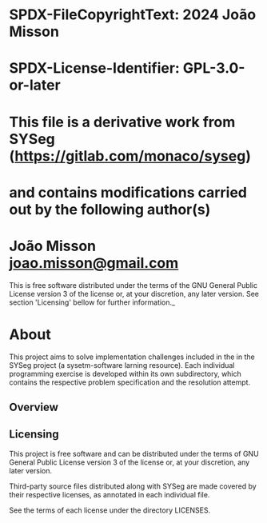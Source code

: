 # SPDX-FileCopyrightText: 2024 João Misson

# SPDX-License-Identifier: GPL-3.0-or-later

# This file is a derivative work from SYSeg (<https://gitlab.com/monaco/syseg>)

# and contains modifications carried out by the following author(s)

# João Misson <joao.misson@gmail.com>

 This is free software distributed under the terms of the GNU General Public
 License version 3 of the license or, at your discretion, any later version.
 See section 'Licensing' bellow for further information._

About
 ==============================

 This project aims to solve implementation challenges included in the in
 the SYSeg project (a sysetm-software larning resource). Each individual
 programming exercise is developed within its own subdirectory, which
 contains the respective problem specification and the resolution attempt.

Overview
 ------------------------------

 <!-- Delete this comment:

   * Extend this content with information about your awesome project.

   * See .tools/readme.md for detailed instructions.

 -->

Licensing
 -----------------------------

 This project is free software and can be distributed under the terms of GNU
 General Public License version 3 of the license or, at your discretion, any
 later version.

 Third-party source files distributed along with SYSeg are made covered by
 their respective licenses, as annotated in each individual file.

 See the terms of each license under the directory LICENSES.